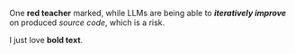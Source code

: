 One **red teacher** marked, while LLMs are being able to ***iteratively improve*** on produced *source code*, which is a risk.

I just love **bold text**.